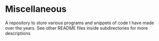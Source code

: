 # Miscellaneous
A repository to store various programs and snippets of code I have made over the years. See other README files inside subdirectories for more descriptions

